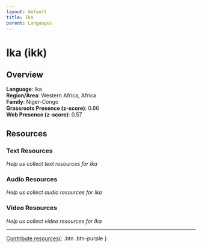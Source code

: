 ```yaml
---
layout: default
title: Ika
parent: Languages
---
```


# Ika (ikk)

## Overview

**Language**: Ika  
**Region/Area**: Western Africa, Africa  
**Family**: Niger-Congo  
**Grassroots Presence (z-score)**: 0.66  
**Web Presence (z-score)**: 0.57  

## Resources

### Text Resources
*Help us collect text resources for Ika*

### Audio Resources
*Help us collect audio resources for Ika*

### Video Resources
*Help us collect video resources for Ika*

---

[Contribute resources](https://forms.office.com/e/1SfLJx3u1r){: .btn .btn-purple }
